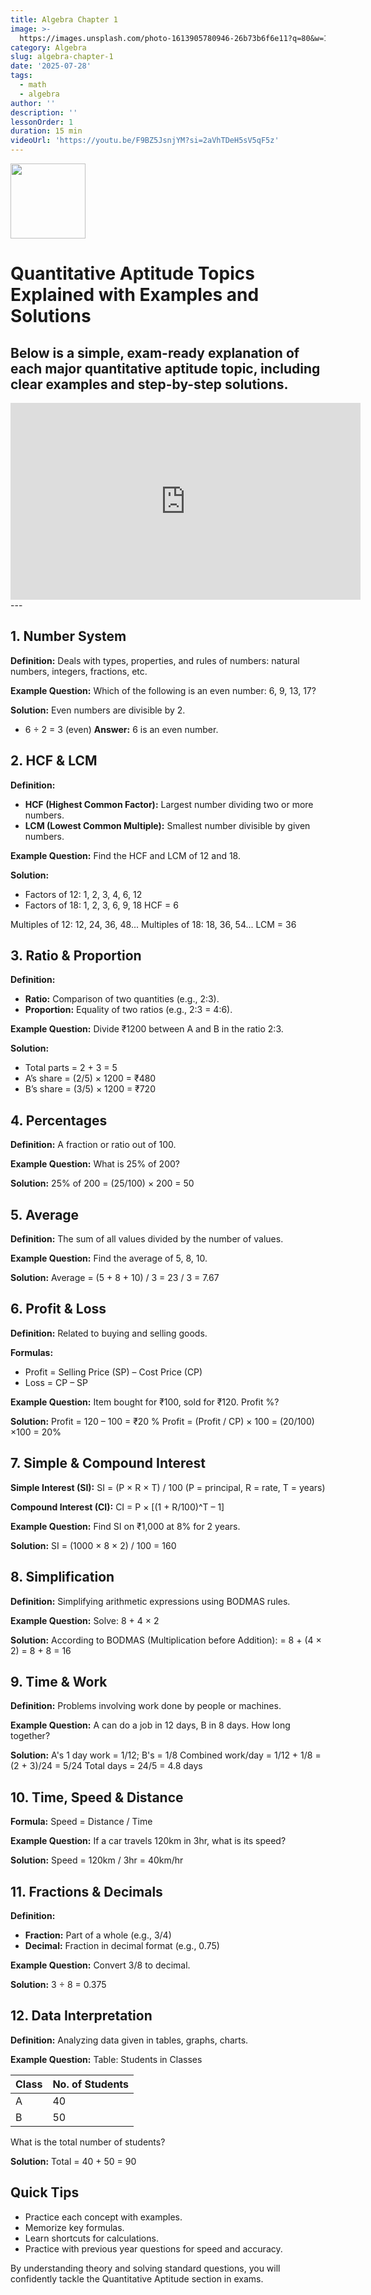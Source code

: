 ```yaml
---
title: Algebra Chapter 1
image: >-
  https://images.unsplash.com/photo-1613905780946-26b73b6f6e11?q=80&w=1172&auto=format&fit=crop&ixlib=rb-4.1.0&ixid=M3wxMjA3fDB8MHxwaG90by1wYWdlfHx8fGVufDB8fHx8fA%3D%3D
category: Algebra
slug: algebra-chapter-1
date: '2025-07-28'
tags:
  - math
  - algebra
author: ''
description: ''
lessonOrder: 1
duration: 15 min
videoUrl: 'https://youtu.be/F9BZ5JsnjYM?si=2aVhTDeH5sV5qF5z'
---
```

<img src="https://r2cdn.perplexity.ai/pplx-full-logo-primary-dark%402x.png" class="logo" width="120"/>

# Quantitative Aptitude Topics Explained with Examples and Solutions

Below is a simple, exam-ready explanation of each major quantitative aptitude topic, including clear examples and step-by-step solutions.
---

<iframe width="560" height="315" src="https://www.youtube.com/embed/F9BZ5JsnjYM?si=2aVhTDeH5sV5qF5z" title="YouTube video player" frameborder="0" allow="accelerometer; autoplay; clipboard-write; encrypted-media; gyroscope; picture-in-picture; web-share" referrerpolicy="strict-origin-when-cross-origin" allowfullscreen></iframe>
---

## 1. Number System

**Definition:** Deals with types, properties, and rules of numbers: natural numbers, integers, fractions, etc.

**Example Question:**
Which of the following is an even number: 6, 9, 13, 17?

**Solution:**
Even numbers are divisible by 2.

- 6 ÷ 2 = 3 (even)
**Answer:** 6 is an even number.


## 2. HCF \& LCM

**Definition:**

- **HCF (Highest Common Factor):** Largest number dividing two or more numbers.
- **LCM (Lowest Common Multiple):** Smallest number divisible by given numbers.

**Example Question:**
Find the HCF and LCM of 12 and 18.

**Solution:**

- Factors of 12: 1, 2, 3, 4, 6, 12
- Factors of 18: 1, 2, 3, 6, 9, 18
HCF = 6

Multiples of 12: 12, 24, 36, 48...
Multiples of 18: 18, 36, 54...
LCM = 36

## 3. Ratio \& Proportion

**Definition:**

- **Ratio:** Comparison of two quantities (e.g., 2:3).
- **Proportion:** Equality of two ratios (e.g., 2:3 = 4:6).

**Example Question:**
Divide ₹1200 between A and B in the ratio 2:3.

**Solution:**

- Total parts = 2 + 3 = 5
- A’s share = (2/5) × 1200 = ₹480
- B’s share = (3/5) × 1200 = ₹720


## 4. Percentages

**Definition:** A fraction or ratio out of 100.

**Example Question:**
What is 25% of 200?

**Solution:**
25% of 200 = (25/100) × 200 = 50

## 5. Average

**Definition:** The sum of all values divided by the number of values.

**Example Question:**
Find the average of 5, 8, 10.

**Solution:**
Average = (5 + 8 + 10) / 3 = 23 / 3 = 7.67

## 6. Profit \& Loss

**Definition:** Related to buying and selling goods.

**Formulas:**

- Profit = Selling Price (SP) – Cost Price (CP)
- Loss = CP – SP

**Example Question:**
Item bought for ₹100, sold for ₹120. Profit %?

**Solution:**
Profit = 120 – 100 = ₹20
% Profit = (Profit / CP) × 100 = (20/100) ×100 = 20%

## 7. Simple \& Compound Interest

**Simple Interest (SI):**
SI = (P × R × T) / 100
(P = principal, R = rate, T = years)

**Compound Interest (CI):**
CI = P × [(1 + R/100)^T – 1]

**Example Question:**
Find SI on ₹1,000 at 8% for 2 years.

**Solution:**
SI = (1000 × 8 × 2) / 100 = 160

## 8. Simplification

**Definition:** Simplifying arithmetic expressions using BODMAS rules.

**Example Question:**
Solve: 8 + 4 × 2

**Solution:**
According to BODMAS (Multiplication before Addition):
= 8 + (4 × 2)
= 8 + 8 = 16

## 9. Time \& Work

**Definition:** Problems involving work done by people or machines.

**Example Question:**
A can do a job in 12 days, B in 8 days. How long together?

**Solution:**
A's 1 day work = 1/12; B's = 1/8
Combined work/day = 1/12 + 1/8 = (2 + 3)/24 = 5/24
Total days = 24/5 = 4.8 days

## 10. Time, Speed \& Distance

**Formula:**
Speed = Distance / Time

**Example Question:**
If a car travels 120km in 3hr, what is its speed?

**Solution:**
Speed = 120km / 3hr = 40km/hr

## 11. Fractions \& Decimals

**Definition:**

- **Fraction:** Part of a whole (e.g., 3/4)
- **Decimal:** Fraction in decimal format (e.g., 0.75)

**Example Question:**
Convert 3/8 to decimal.

**Solution:**
3 ÷ 8 = 0.375

## 12. Data Interpretation

**Definition:** Analyzing data given in tables, graphs, charts.

**Example Question:**
Table: Students in Classes


| Class | No. of Students |
| :-- | :-- |
| A | 40 |
| B | 50 |

What is the total number of students?

**Solution:**
Total = 40 + 50 = 90

## Quick Tips

- Practice each concept with examples.
- Memorize key formulas.
- Learn shortcuts for calculations.
- Practice with previous year questions for speed and accuracy.

By understanding theory and solving standard questions, you will confidently tackle the Quantitative Aptitude section in exams.


